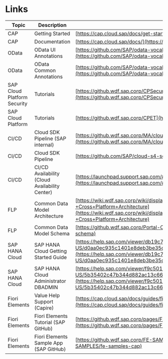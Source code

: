 
[//]: # (DO NOT MODIFY THIS FILE)
[//]: # (IT IS GENERATED USING bin/internal/build-links-md.js)
[//]: # (BASED ON links.yml)

# Links

| Topic | Description | Link |
|--|--|--|
| CAP | Getting Started | [https://cap.cloud.sap/docs/get-started/](https://cap.cloud.sap/docs/get-started/)
| CAP | Documentation | [https://cap.cloud.sap/docs/](https://cap.cloud.sap/docs/)
| OData | OData UI Annotations | [https://github.com/SAP/odata-vocabularies/blob/master/vocabularies/UI.md](https://github.com/SAP/odata-vocabularies/blob/master/vocabularies/UI.md)
| OData | OData Common Annotations | [https://github.com/SAP/odata-vocabularies/blob/master/vocabularies/Common.md](https://github.com/SAP/odata-vocabularies/blob/master/vocabularies/Common.md)
| SAP Cloud Platform Security | Tutorials | [https://github.wdf.sap.corp/CPSecurity/Knowledge-Base/blob/master/08_Tutorials/index.md](https://github.wdf.sap.corp/CPSecurity/Knowledge-Base/blob/master/08_Tutorials/index.md)
| SAP Cloud Platform | Tutorials | [https://github.wdf.sap.corp/CPET](https://github.wdf.sap.corp/CPET)
| CI/CD | Cloud SDK Pipeline (SAP internal) | [https://github.wdf.sap.corp/MA/cloud-s4-sdk-pipeline-extensions](https://github.wdf.sap.corp/MA/cloud-s4-sdk-pipeline-extensions)
| CI/CD | Cloud SDK Pipeline | [https://github.com/SAP/cloud-s4-sdk-pipeline](https://github.com/SAP/cloud-s4-sdk-pipeline)
| CI/CD | CI/CD Availability (Cloud Availability Center) | [https://launchpad.support.sap.com/#/cacv2/2029347](https://launchpad.support.sap.com/#/cacv2/2029347)
| FLP | Common Data Model Architecture | [https://wiki.wdf.sap.corp/wiki/display/unifiedshell/CDM+3.0+Architecture+Concept+%28ACD%29+-+Cross+Platform+Architecture](https://wiki.wdf.sap.corp/wiki/display/unifiedshell/CDM+3.0+Architecture+Concept+%28ACD%29+-+Cross+Platform+Architecture)
| FLP | Common Data Model Schema | [https://github.wdf.sap.corp/Portal-CF/cdm-schema](https://github.wdf.sap.corp/Portal-CF/cdm-schema)
| SAP HANA Cloud | SAP HANA Cloud Getting Started Guide | [https://help.sap.com/viewer/db19c7071e5f4101837e23f06e576495/cloud/en-US/d0aa0ec935c1401e8deb3be35d49730b.html](https://help.sap.com/viewer/db19c7071e5f4101837e23f06e576495/cloud/en-US/d0aa0ec935c1401e8deb3be35d49730b.html)
| SAP HANA Cloud | SAP HANA Cloud Administrator DBADMIN | [https://help.sap.com/viewer/f9c5015e72e04fffa14d7d4f7267d897/cloud/en-US/5b35402c47b344d882ac13c661aff1c0.html](https://help.sap.com/viewer/f9c5015e72e04fffa14d7d4f7267d897/cloud/en-US/5b35402c47b344d882ac13c661aff1c0.html)
| Fiori Elements | Value Help Support (Capire) | [https://cap.cloud.sap/docs/guides/fiori/#value-help-support](https://cap.cloud.sap/docs/guides/fiori/#value-help-support)
| Fiori Elements | Fiori Elements Tutorial (SAP GitHub) | [https://github.wdf.sap.corp/pages/FE-SAMPLES/fe-samples-tutorials/](https://github.wdf.sap.corp/pages/FE-SAMPLES/fe-samples-tutorials/)
| Fiori Elements | Fiori Elements Sample App (SAP GitHub) | [https://github.wdf.sap.corp/FE-SAMPLES/fe-samples-cap](https://github.wdf.sap.corp/FE-SAMPLES/fe-samples-cap)

